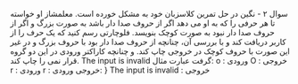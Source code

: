 سوال ۲ - نگین در حل تمرین کلاسزبان خود به مشکل خورده است. معلمشاز او خواسته تا هر حرفی را که
به او می دهد اگر از حروف صدا دار باشد به صورت بزرگ و اگر از حروف صدا دار نبود به صورت کوچک بنویسد.
فلوچارتی رسم کنید که یک حرف را از کاربر دریافت کند و با بررسی آن، چنانچه از حروف صدا دار بود با حروف
بزرگ و در غیر این صورت با حروف کوچک در خروجی چاپ کند. و چنانچه کاراکتر ورودی در این دو گروه قرار نمی
را چاپ کند. The input is invalid گرفت عبارت
مثال:
o : ورودی
O : خروجی
r : ورودی
r : خروجی
ورودی: }
The input is invalid : خروجی